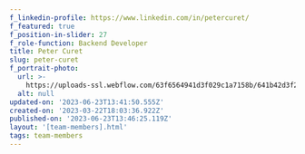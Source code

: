 ```yaml
---
f_linkedin-profile: https://www.linkedin.com/in/petercuret/
f_featured: true
f_position-in-slider: 27
f_role-function: Backend Developer
title: Peter Curet
slug: peter-curet
f_portrait-photo:
  url: >-
    https://uploads-ssl.webflow.com/63f6564941d3f029c1a7158b/641b42d3f24110379dc4eb5a_Peter%20Curet.jpg
  alt: null
updated-on: '2023-06-23T13:41:50.555Z'
created-on: '2023-03-22T18:03:36.922Z'
published-on: '2023-06-23T13:46:25.119Z'
layout: '[team-members].html'
tags: team-members
---
```



